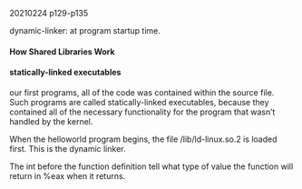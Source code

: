 
20210224 p129-p135

dynamic-linker: at program startup time.

#### How Shared Libraries Work

#### statically-linked executables
our first programs, all of the code was contained within the source file. 
Such programs are called statically-linked executables, because they contained all of the
necessary functionality for the program that wasn’t handled by the kernel.

When the helloworld program begins, the file /lib/ld-linux.so.2 is loaded first. This is the
dynamic linker.

The int before the function definition tell what type of value the function will return in %eax when it returns.
